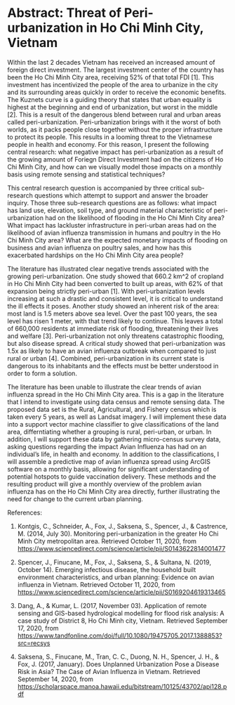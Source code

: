 # Abstract: Threat of Peri-urbanization in Ho Chi Minh City, Vietnam 

Within the last 2 decades Vietnam has received an increased amount of foreign direct investment. The largest investment center of the country has been the Ho Chi Minh City area, receiving 52% of that total FDI [1]. This investment has incentivized the people of the area to urbanize in the city and its surrounding areas quickly in order to receive the economic benefits. The Kuznets curve is a guiding theory that states that urban equality is highest at the beginning and end of urbanization, but worst in the middle [2]. This is a result of the dangerous blend between rural and urban areas called peri-urbanization. Peri-urbanization brings with it the worst of both worlds, as it packs people close together without the proper infrastructure to protect its people. This results in a looming threat to the Vietnamese people in health and economy. For this reason, I present the following central research: what negative impact has peri-urbanization as a result of the growing amount of Foriegn Direct Investment had on the citizens of Ho Chi Minh City, and how can we visually model those impacts on a monthly basis using remote sensing and statistical techniques?

This central research question is accompanied by three critical sub-research questions which attempt to support and answer the broader inquiry. Those three sub-research questions are as follows: what impact has land use, elevation, soil type, and ground material characteristic of peri-urbanization had on the likelihood of flooding in the Ho Chi Minh City area? What impact has lackluster infrastructure in peri-urban areas had on the likelihood of avian influenza transmission in humans and poultry in the Ho Chi Minh City area? What are the expected monetary impacts of flooding on business and avian influenza on poultry sales, and how has this exacerbated hardships on the Ho Chi Minh City area people? 

The literature has illustrated clear negative trends associated with the growing peri-urbanization. One study showed that 660.2 km^2 of cropland in Ho Chi Minh City had been converted to built up areas, with 62% of that expansion being strictly peri-urban [1]. With peri-urbanization levels increasing at such a drastic and consistent level, it is critical to understand the ill effects it poses. Another study showed an inherent risk of the area: most land is 1.5 meters above sea level. Over the past 100 years, the sea level has risen 1 meter, with that trend likely to continue. This leaves a total of 660,000 residents at immediate risk of flooding, threatening their lives and welfare [3]. Peri-urbanization not only threatens catastrophic flooding, but also disease spread. A critical study showed that peri-urbanization was 1.5x as likely to have an avian influenza outbreak when compared to just rural or urban [4]. Combined, peri-urbanization in its current state is dangerous to its inhabitants and the effects must be better understood in order to form a solution. 

The literature has been unable to illustrate the clear trends of avian influenza spread in the Ho Chi Minh City area. This is a gap in the literature that I intend to investigate using data census and remote sensing data. The proposed data set is the Rural, Agricultural, and Fishery census which is taken every 5 years, as well as Landsat imagery. I will implement these data into a support vector machine classifier to give classifications of the land area, differntiating whether a grouping is rural, peri-urban, or urban. In addition, I will support these data by gathering micro-census survey data, asking questions regarding the impact Avian Influenza has had on an individual’s life, in health and economy. In addition to the classifications, I will assemble a predictive map of avian influenza spread using ArcGIS software on a monthly basis, allowing for significant understanding of potential hotspots to guide vaccination delivery. These methods and the resulting product will give a monthly overview of the problem avian influenza has on the Ho Chi Minh City area directly, further illustrating the need for change to the current urban planning.  

References: 
1. Kontgis, C., Schneider, A., Fox, J., Saksena, S., Spencer, J., & Castrence, M. (2014, July 30). Monitoring peri-urbanization in the greater Ho Chi Minh City metropolitan area. Retrieved October 11, 2020, from https://www.sciencedirect.com/science/article/pii/S0143622814001477 

2. Spencer, J., Finucane, M., Fox, J., Saksena, S., & Sultana, N. (2019, October 14). Emerging infectious disease, the household built environment characteristics, and urban planning: Evidence on avian influenza in Vietnam. Retrieved October 11, 2020, from https://www.sciencedirect.com/science/article/pii/S0169204619313465 

3. Dang, A., & Kumar, L. (2017, November 03). Application of remote sensing and GIS-based hydrological modelling for flood risk analysis: A case study of District 8, Ho Chi Minh city, Vietnam. Retrieved September 17, 2020, from https://www.tandfonline.com/doi/full/10.1080/19475705.2017.1388853?src=recsys 

4. Saksena, S., Finucane, M., Tran, C. C., Duong, N. H., Spencer, J. H., & Fox, J. (2017, January). Does Unplanned Urbanization Pose a Disease Risk in Asia? The Case of Avian Influenza in Vietnam. Retrieved September 14, 2020, from https://scholarspace.manoa.hawaii.edu/bitstream/10125/43702/api128.pdf 
